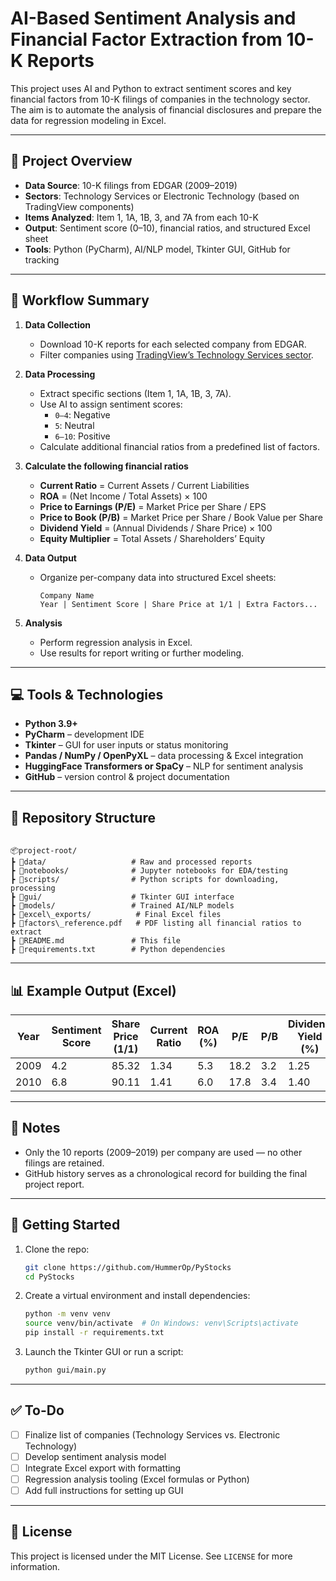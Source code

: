 ﻿# AI-Based Sentiment Analysis and Financial Factor Extraction from 10-K Reports

This project uses AI and Python to extract sentiment scores and key financial factors from 10-K filings of companies in the technology sector. The aim is to automate the analysis of financial disclosures and prepare the data for regression modeling in Excel.

---

## 📌 Project Overview

- **Data Source**: 10-K filings from EDGAR (2009–2019)
- **Sectors**: Technology Services or Electronic Technology (based on TradingView components)
- **Items Analyzed**: Item 1, 1A, 1B, 3, and 7A from each 10-K
- **Output**: Sentiment score (0–10), financial ratios, and structured Excel sheet
- **Tools**: Python (PyCharm), AI/NLP model, Tkinter GUI, GitHub for tracking

---

## 🔄 Workflow Summary

1. **Data Collection**
   - Download 10-K reports for each selected company from EDGAR.
   - Filter companies using [TradingView’s Technology Services sector](https://www.tradingview.com/symbols/SP-S5INFT/components/).

2. **Data Processing**
   - Extract specific sections (Item 1, 1A, 1B, 3, 7A).
   - Use AI to assign sentiment scores:
     - `0–4`: Negative  
     - `5`: Neutral  
     - `6–10`: Positive
   - Calculate additional financial ratios from a predefined list of factors.
3. **Calculate the following financial ratios**
     - **Current Ratio** = Current Assets / Current Liabilities
     - **ROA** = (Net Income / Total Assets) × 100
     - **Price to Earnings (P/E)** = Market Price per Share / EPS
     - **Price to Book (P/B)** = Market Price per Share / Book Value per Share
     - **Dividend Yield** = (Annual Dividends / Share Price) × 100
     - **Equity Multiplier** = Total Assets / Shareholders’ Equity
4. **Data Output**
   - Organize per-company data into structured Excel sheets:
     ```
     Company Name
     Year | Sentiment Score | Share Price at 1/1 | Extra Factors...
     ```

5. **Analysis**
   - Perform regression analysis in Excel.
   - Use results for report writing or further modeling.

---

## 💻 Tools & Technologies

- **Python 3.9+**
- **PyCharm** – development IDE
- **Tkinter** – GUI for user inputs or status monitoring
- **Pandas / NumPy / OpenPyXL** – data processing & Excel integration
- **HuggingFace Transformers or SpaCy** – NLP for sentiment analysis
- **GitHub** – version control & project documentation

---

## 📁 Repository Structure

````

📦project-root/
┣ 📂data/                   # Raw and processed reports
┣ 📂notebooks/              # Jupyter notebooks for EDA/testing
┣ 📂scripts/                # Python scripts for downloading, processing
┣ 📂gui/                    # Tkinter GUI interface
┣ 📂models/                 # Trained AI/NLP models
┣ 📂excel\_exports/          # Final Excel files
┣ 📄factors\_reference.pdf   # PDF listing all financial ratios to extract
┣ 📄README.md               # This file
┣ 📄requirements.txt        # Python dependencies

````

---

## 📊 Example Output (Excel)

| Year | Sentiment Score | Share Price (1/1) | Current Ratio | ROA (%) | P/E | P/B | Dividend Yield (%) | Equity Multiplier |
|------|------------------|-------------------|---------------|---------|-----|-----|---------------------|--------------------|
| 2009 | 4.2              | 85.32             | 1.34          | 5.3     | 18.2| 3.2 | 1.25                | 2.1                |
| 2010 | 6.8              | 90.11             | 1.41          | 6.0     | 17.8| 3.4 | 1.40                | 2.0                |

---

## 🧠 Notes

- Only the 10 reports (2009–2019) per company are used — no other filings are retained.
- GitHub history serves as a chronological record for building the final project report.

---

## 🚀 Getting Started

1. Clone the repo:
   ```bash
   git clone https://github.com/HummerOp/PyStocks
   cd PyStocks

2. Create a virtual environment and install dependencies:

   ```bash
   python -m venv venv
   source venv/bin/activate  # On Windows: venv\Scripts\activate
   pip install -r requirements.txt
   ```

3. Launch the Tkinter GUI or run a script:

   ```bash
   python gui/main.py
   ```

---

## ✅ To-Do

* [ ] Finalize list of companies (Technology Services vs. Electronic Technology)
* [ ] Develop sentiment analysis model
* [ ] Integrate Excel export with formatting
* [ ] Regression analysis tooling (Excel formulas or Python)
* [ ] Add full instructions for setting up GUI

---

## 📄 License

This project is licensed under the MIT License. See `LICENSE` for more information.
